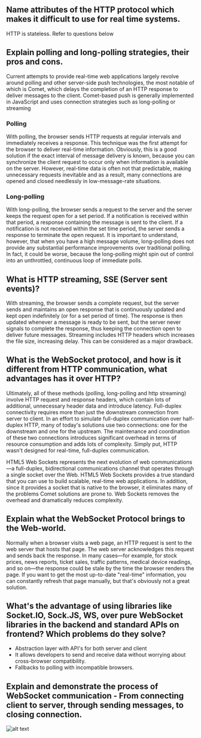 ## Name attributes of the HTTP protocol which makes it difficult to use for real time systems.
HTTP is stateless. Refer to questions below

## Explain polling and long-polling strategies, their pros and cons.
Current attempts to provide real-time web applications largely revolve around polling and other server-side push technologies, the most notable of which is Comet, which delays the completion of an HTTP response to deliver messages to the client. Comet-based push is generally implemented in JavaScript and uses connection strategies such as long-polling or streaming

### Polling
With polling, the browser sends HTTP requests at regular intervals and immediately receives a response. This technique was the first attempt for the browser to deliver real-time information. Obviously, this is a good solution if the exact interval of message delivery is known, because you can synchronize the client request to occur only when information is available on the server. However, real-time data is often not that predictable, making unnecessary requests inevitable and as a result, many connections are opened and closed needlessly in low-message-rate situations.

### Long-polling
With long-polling, the browser sends a request to the server and the server keeps the request open for a set period. If a notification is received within that period, a response containing the message is sent to the client. If a notification is not received within the set time period, the server sends a response to terminate the open request. It is important to understand, however, that when you have a high message volume, long-polling does not provide any substantial performance improvements over traditional polling. In fact, it could be worse, because the long-polling might spin out of control into an unthrottled, continuous loop of immediate polls.

## What is HTTP streaming, SSE (Server sent events)?
With streaming, the browser sends a complete request, but the server sends and maintains an open response that is continuously updated and kept open indefinitely (or for a set period of time). The response is then updated whenever a message is ready to be sent, but the server never signals to complete the response, thus keeping the connection open to deliver future messages. Streaming includes HTTP headers which increases the file size, increasing delay. This can be considered as a major drawback.

## What is the WebSocket protocol, and how is it different from HTTP communication, what advantages has it over HTTP?
Ultimately, all of these methods (polling, long-polling and http streaming) involve HTTP request and response headers, which contain lots of additional, unnecessary header data and introduce latency. Full-duplex connectivity requires more than just the downstream connection from server to client. In an effort to simulate full-duplex communication over half-duplex HTTP, many of today's solutions use two connections: one for the downstream and one for the upstream. The maintenance and coordination of these two connections introduces significant overhead in terms of resource consumption and adds lots of complexity.
Simply put, HTTP wasn't designed for real-time, full-duplex communication.

HTML5 Web Sockets represents the next evolution of web communications—a full-duplex, bidirectional communications channel that operates through a single socket over the Web. HTML5 Web Sockets provides a true standard that you can use to build scalable, real-time web applications. In addition, since it provides a socket that is native to the browser, it eliminates many of the problems Comet solutions are prone to. Web Sockets removes the overhead and dramatically reduces complexity.

## Explain what the WebSocket Protocol brings to the Web-world.
Normally when a browser visits a web page, an HTTP request is sent to the web server that hosts that page. The web server acknowledges this request and sends back the response. In many cases—for example, for stock prices, news reports, ticket sales, traffic patterns, medical device readings, and so on—the response could be stale by the time the browser renders the page. If you want to get the most up-to-date "real-time" information, you can constantly refresh that page manually, but that's obviously not a great solution.

## What's the advantage of using libraries like Socket.IO, Sock.JS, WS, over pure WebSocket libraries in the backend and standard APIs on frontend? Which problems do they solve?
- Abstraction layer with API's for both server and client
- It allows developers to send and receive data without worrying about cross-browser compatibility.
- Fallbacks to polling with incompatible browsers.

## Explain and demonstrate the process of WebSocket communication - From connecting client to server, through sending messages, to closing connection.
![alt text](https://camo.githubusercontent.com/6dd1a8c53d58a7a12308041a10f347fc65015aad/68747470733a2f2f7777772e7075626e75622e636f6d2f7374617469632f696d616765732f6765742d737461727465642f776562736f636b6574735f6775696465732e706e67 "Logo Title Text 1")
